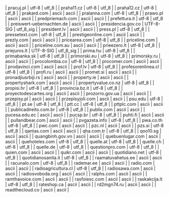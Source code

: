| pracuj.pl | utf-8 | utf_8 |
| praha11.cz | utf-8 | utf_8 |
| praha12.cz | utf-8 | utf_8 |
| prakard.com | ascii | ascii |
| pralanna.com | utf-8 | utf_8 |
| prawo.pl | ascii | ascii |
| predpriemach.com | ascii | ascii |
| prefettura.it | utf-8 | utf_8 |
| preiswert-uebernachten.de | ascii | ascii |
| presidencia.gov.co | UTF-8-SIG | utf_8_sig |
| president.lv | ascii | ascii |
| press.pl | utf-8 | utf_8 |
| pressetext.com | utf-8 | utf_8 |
| prestigeonline.com | ascii | ascii |
| prezly.com | ascii | ascii |
| pricearea.com | utf-8 | utf_8 |
| priceline.com | ascii | ascii |
| priceline.com.au | ascii | ascii |
| prieezero.lt | utf-8 | utf_8 |
| priejuros.lt | UTF-8-SIG | utf_8_sig |
| prima.hu | utf-8 | utf_8 |
| primabanka.sk | utf-8 | utf_8 |
| primorski.eu | utf-8 | utf_8 |
| primorsky.ru | ascii | ascii |
| procolombia.co | utf-8 | utf_8 |
| procomer.com | ascii | ascii |
| prodavinci.com | ascii | ascii |
| prof.lv | utf-8 | utf_8 |
| profesorenlinea.cl | utf-8 | utf_8 |
| profi.ru | ascii | ascii |
| promet.si | ascii | ascii |
| pronadjiusrbiji.rs | ascii | ascii |
| property.ie | ascii | ascii |
| propertyshark.com | ascii | ascii |
| propertyvalue.co.nz | utf-8 | utf_8 |
| propisi.hr | utf-8 | utf_8 |
| provincia.bz.it | utf-8 | utf_8 |
| proyectodescartes.org | ascii | ascii |
| prozorro.gov.ua | ascii | ascii |
| przepisy.pl | ascii | ascii |
| przepisyjoli.com | ascii | ascii |
| psu.edu | utf-8 | utf_8 |
| pt.se | utf-8 | utf_8 |
| ptt.cc | utf-8 | utf_8 |
| pttplc.com | ascii | ascii |
| publicadireito.com.br | utf-8 | utf_8 |
| publix.com | ascii | ascii |
| pucesa.edu.ec | ascii | ascii |
| pucsp.br | utf-8 | utf_8 |
| puhti.fi | ascii | ascii |
| pullandbear.com | ascii | ascii |
| pvgazeta.info | utf-8 | utf_8 |
| pwa.co.th | utf-8 | utf_8 |
| pwc.com | ascii | ascii |
| pzc.nl | ascii | ascii |
| pzs.si | utf-8 | utf_8 |
| qantas.com | ascii | ascii |
| qha.com.tr | utf-8 | utf_8 |
| qoo10.sg | ascii | ascii |
| quangbinh.gov.vn | ascii | ascii |
| quebuenlugar.com | ascii | ascii |
| quehoteles.com | utf-8 | utf_8 |
| quelle.at | utf-8 | utf_8 |
| quelle.ch | utf-8 | utf_8 |
| quelle.de | utf-8 | utf_8 |
| questionpro.com | utf-8 | utf_8 |
| quien.com | ascii | ascii |
| quikr.com | ascii | ascii |
| quotidiano.net | utf-8 | utf_8 |
| quotidianosanita.it | utf-8 | utf_8 |
| raamatuvahetus.ee | ascii | ascii |
| racunalo.com | utf-8 | utf_8 |
| rademar.ee | ascii | ascii |
| radio.com | ascii | ascii |
| radioagricultura.cl | utf-8 | utf_8 |
| radiosawa.com | ascii | ascii |
| radiosvoboda.org | ascii | ascii |
| ralphs.com | ascii | ascii |
| ramthavoice.com | ascii | ascii |
| rasfoiesc.com | ascii | ascii |
| raskakcija.lt | utf-8 | utf_8 |
| rateshop.ca | ascii | ascii |
| rd2mgn74.ru | ascii | ascii |
| readthecloud.co | ascii | ascii |
